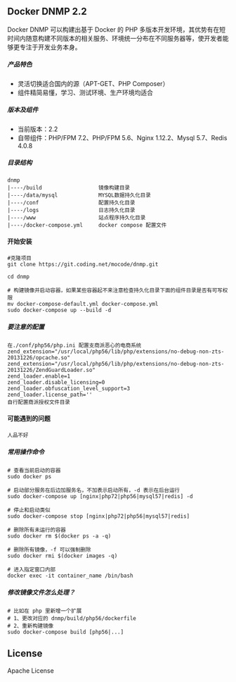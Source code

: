 ## Docker DNMP 2.2

Docker DNMP 可以构建出基于 Docker 的 PHP 多版本开发环境，其优势有在短时间内随意构建不同版本的相关服务、环境统一分布在不同服务器等，使开发者能够更专注于开发业务本身。

##### 产品特色

* 灵活切换适合国内的源（APT-GET、PHP Composer）
* 组件精简易懂，学习、测试环境、生产环境均适合

##### 版本及组件

* 当前版本：2.2
* 自带组件：PHP/FPM 7.2、PHP/FPM 5.6、Nginx 1.12.2、Mysql 5.7、Redis 4.0.8

##### 目录结构

    dnmp
    |----/build                  镜像构建目录
    |----/data/mysql             MYSQL数据持久化目录
    |----/conf                   配置持久化目录
    |----/logs                   日志持久化目录
    |----/www                    站点程序持久化目录
    |----/docker-compose.yml     docker compose 配置文件

#### 开始安装

    #克隆项目
    git clone https://git.coding.net/mocode/dnmp.git

    cd dnmp

    # 构建镜像并启动容器，如果某些容器起不来注意检查持久化目录下面的组件目录是否有可写权限
    mv docker-compose-default.yml docker-compose.yml
    sudo docker-compose up --build -d
    
##### 要注意的配置

    在./conf/php56/php.ini 配置支商派恶心的电商系统
    zend_extension="/usr/local/php56/lib/php/extensions/no-debug-non-zts-20131226/opcache.so"
    zend_extension="/usr/local/php56/lib/php/extensions/no-debug-non-zts-20131226/ZendGuardLoader.so"
    zend_loader.enable=1
    zend_loader.disable_licensing=0
    zend_loader.obfuscation_level_support=3
    zend_loader.license_path=''
    自行配置商派授权文件目录

#### 可能遇到的问题
    
    人品不好

##### 常用操作命令

    # 查看当前启动的容器
    sudo docker ps
    
    # 启动部分服务在后边加服务名，不加表示启动所有，-d 表示在后台运行
    sudo docker-compose up [nginx|php72|php56|mysql57|redis] -d
    
    # 停止和启动类似
    sudo docker-compose stop [nginx|php72|php56|mysql57|redis]

    # 删除所有未运行的容器
    sudo docker rm $(docker ps -a -q)

    # 删除所有镜像，-f 可以强制删除
    sudo docker rmi $(docker images -q)
    
    # 进入指定窗口内部
    docker exec -it container_name /bin/bash

##### 修改镜像文件怎么处理？
    
    # 比如在 php 里新增一个扩展
    # 1、更改对应的 dnmp/build/php56/dockerfile
    # 2、重新构建镜像
    sudo docker-compose build [php56|...]

## License

Apache License